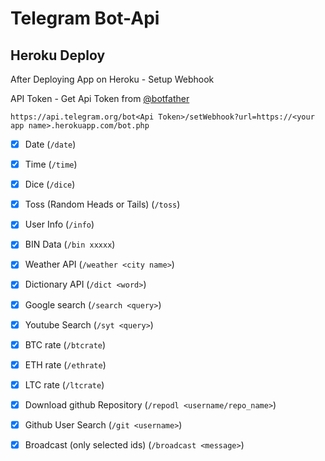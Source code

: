 # Telegram Bot-Api

## Heroku Deploy


After Deploying App on Heroku - Setup Webhook

API Token - Get Api Token from [@botfather](https://telegram.me/botfather)


`https://api.telegram.org/bot<Api Token>/setWebhook?url=https://<your app name>.herokuapp.com/bot.php`



- [x] Date (`/date`)

- [x] Time (`/time`)

- [x] Dice (`/dice`)

- [x] Toss (Random Heads or Tails) (`/toss`)

- [x] User Info (`/info`)

- [x] BIN Data (`/bin xxxxx`)

- [x] Weather API (`/weather <city name>`)

- [x] Dictionary API (`/dict <word>`)

- [x] Google search (`/search <query>`)

- [x] Youtube Search (`/syt <query>`) 

- [x] BTC rate (`/btcrate`)

- [x] ETH rate (`/ethrate`)

- [x] LTC rate (`/ltcrate`)

- [x] Download github Repository (`/repodl <username/repo_name>`)

- [x] Github User Search (`/git <username>`)

- [x] Broadcast (only selected ids) (`/broadcast <message>`)



